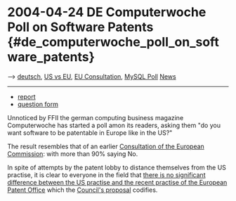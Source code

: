 # 2004-04-24 DE Computerwoche Poll on Software Patents {#de_computerwoche_poll_on_software_patents}

\--\> [ deutsch](Cw040524De "wikilink"), [ US vs
EU](SwpatuseujpEn "wikilink"), [ EU
Consultation](Eukonsult00En "wikilink"), [ MySQL
Poll](Mysql040530En "wikilink") [ News](SwpatcninoEn "wikilink")

------------------------------------------------------------------------

-   [report](http://www.computerwoche.de/index.cfm?pageid=254&type=detail&artid=61305 "wikilink")
-   [question form](http://www.computerwoche.de/umfrage/ "wikilink")

Unnoticed by FFII the german computing business magazine Computerwoche
has started a poll amon its readers, asking them \"do you want software
to be patentable in Europe like in the US?\"

The result resembles that of an earlier [Consultation of the European
Commission](http://swpat.ffii.org/papers/eukonsult00/ "wikilink"): with
more than 90% saying No.

In spite of attempts by the patent lobby to distance themselves from the
US practise, it is clear to everyone in the field that [ there is no
significant difference between the US practise and the recent practise
of the European Patent Office](SwpatuseujpEn "wikilink") which the
[Council\'s
proposal](http://swpat.ffii.org/papers/europarl0309/cons0401/index.en.html "wikilink")
codifies.
